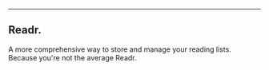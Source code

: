 ------
Readr.
-------
A more comprehensive way to store and manage your reading lists. Because you're not the average Readr.

